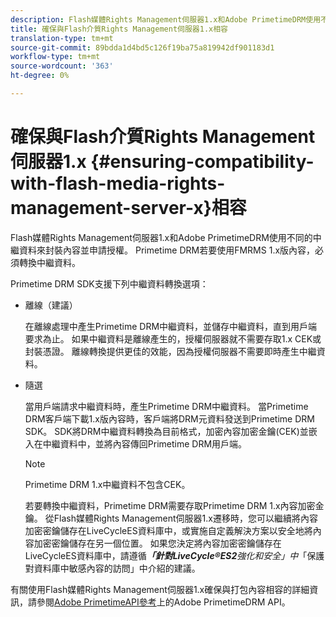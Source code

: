 ```yaml
---
description: Flash媒體Rights Management伺服器1.x和Adobe PrimetimeDRM使用不同的中繼資料來封裝內容並申請授權。 Primetime DRM若要使用FMRMS 1.x版內容，必須轉換中繼資料。
title: 確保與Flash介質Rights Management伺服器1.x相容
translation-type: tm+mt
source-git-commit: 89bdda1d4bd5c126f19ba75a819942df901183d1
workflow-type: tm+mt
source-wordcount: '363'
ht-degree: 0%

---
```



# 確保與Flash介質Rights Management伺服器1.x {#ensuring-compatibility-with-flash-media-rights-management-server-x}相容

Flash媒體Rights Management伺服器1.x和Adobe PrimetimeDRM使用不同的中繼資料來封裝內容並申請授權。 Primetime DRM若要使用FMRMS 1.x版內容，必須轉換中繼資料。

Primetime DRM SDK支援下列中繼資料轉換選項：

* 離線（建議）

   在離線處理中產生Primetime DRM中繼資料，並儲存中繼資料，直到用戶端要求為止。 如果中繼資料是離線產生的，授權伺服器就不需要存取1.x CEK或封裝憑證。 離線轉換提供更佳的效能，因為授權伺服器不需要即時產生中繼資料。
* 隨選

   當用戶端請求中繼資料時，產生Primetime DRM中繼資料。 當Primetime DRM客戶端下載1.x版內容時，客戶端將DRM元資料發送到Primetime DRM SDK。 SDK將DRM中繼資料轉換為目前格式，加密內容加密金鑰(CEK)並嵌入在中繼資料中，並將內容傳回Primetime DRM用戶端。

   >[!NOTE]
   >
   >Primetime DRM 1.x中繼資料不包含CEK。

   若要轉換中繼資料，Primetime DRM需要存取Primetime DRM 1.x內容加密金鑰。 從Flash媒體Rights Management伺服器1.x遷移時，您可以繼續將內容加密密鑰儲存在LiveCycleES資料庫中，或實施自定義解決方案以安全地將內容加密密鑰儲存在另一個位置。 如果您決定將內容加密密鑰儲存在LiveCycleES資料庫中，請遵循&#x200B;***「針對LiveCycle®ES2**強化和安全」中*「保護對資料庫中敏感內容的訪問」中介紹的建議。

有關使用Flash媒體Rights Management伺服器1.x確保與打包內容相容的詳細資訊，請參閱[Adobe PrimetimeAPI參考](https://help.adobe.com/en_US/primetime/api/index.html#api-Adobe_Primetime_API_References)上的Adobe PrimetimeDRM API。
